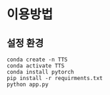 # 이용방법

## 설정 환경

```shell
conda create -n TTS
conda activate TTS
conda install pytorch
pip install -r requirments.txt
python app.py
```



